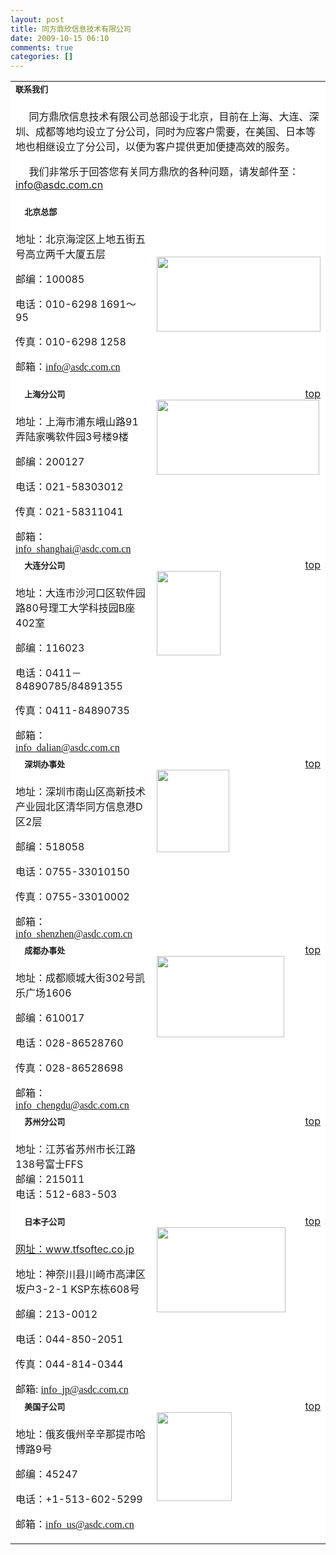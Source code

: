 ```yaml
---
layout: post
title: 同方鼎欣信息技术有限公司
date: 2009-10-15 06:10
comments: true
categories: []
---
```

<table border="0" cellspacing="0" cellpadding="5" width="94%" bgcolor="#FFFFFF"><tbody><tr><td background="images/bg05.gif" colspan="2">
<span><strong><font size="2">联系我们</font></strong></span></td>
</tr><tr><td colspan="2">
<p>
     同方鼎欣信息技术有限公司总部设于北京，目前在上海、大连、深圳、成都等地均设立了分公司，同时为应客户需要，在美国、日本等地也相继设立了分公司，以便为客户提供更加便捷高效的服务。</p>
<p>
     <span>我们非常乐于回答您有关同方鼎欣的各种问题，请发邮件至：<a href="mailto:info@asdc.com.cn">info@asdc.com.cn</a></span></p>
</td>
</tr><tr><td><img src="http://www.asdc.com.cn/cn/images/sitemap_arrow_down.gif" width="10" height="10"/> <span><strong><font size="2">北京总部</font></strong></span><a name="BJ" id="BJ"/></td>
<td rowspan="2" width="30%"><strong><font size="2"><img src="http://www.asdc.com.cn/common/images/contact/beijing.jpg" width="262" height="120"/></font></strong></td>
</tr><tr><td valign="top">
<p>地址：北京海淀区上地五街五号高立两千大厦五层</p>
<p>邮编：100085</p>
<p>电话：010-6298 1691～95</p>
<p>传真：010-6298 1258</p>
<p>邮箱：<a href="mailto:info@asdc.com.cn"><font face="Verdana">info@asdc.com.cn</font></a></p>
</td>
</tr><tr><td valign="top"><font face="Verdana"><img src="http://www.asdc.com.cn/cn/images/sitemap_arrow_down.gif" width="10" height="10"/></font> <span><strong><font size="2">上海分公司</font></strong><a name="SH" id="SH"/></span></td>
<td valign="top" rowspan="2">
<div align="right"><a href="http://www.asdc.com.cn/cn/contactus.htm#contactus_top">top</a></div>
<img src="http://www.asdc.com.cn/common/images/contact/shanghai.JPG" width="260" height="120"/></td>
</tr><tr><td valign="top">
<p>地址：上海市浦东峨山路91弄陆家嘴软件园3号楼9楼</p>
<p>邮编：200127</p>
<p>电话：021-58303012</p>
<p>传真：021-58311041</p>
邮箱：<a href="mailto:info_shanghai@asdc.com.cn"><font face="Verdana">info_shanghai@asdc.com.cn</font></a></td>
</tr><tr><td valign="top"><font face="Verdana"><img src="http://www.asdc.com.cn/cn/images/sitemap_arrow_down.gif" width="10" height="10"/></font> <span><strong><font size="2">大连分公司</font></strong><a name="DL" id="DL"/></span></td>
<td valign="top" rowspan="2">
<div align="right"><a href="http://www.asdc.com.cn/cn/contactus.htm#contactus_top">top</a></div>
<img src="http://www.asdc.com.cn/common/images/contact/dalian.jpg" width="102" height="135"/></td>
</tr><tr><td valign="top">
<p align="left">地址：大连市沙河口区软件园路80号理工大学科技园B座402室</p>
<p>邮编：116023</p>
<p>电话：0411－84890785/84891355</p>
<p>传真：0411-84890735</p>
邮箱：<a href="mailto:info_dalian@asdc.com.cn"><font face="Verdana">info_dalian@asdc.com.cn</font></a></td>
</tr><tr><td valign="top"><span><font face="Verdana"><img src="http://www.asdc.com.cn/cn/images/sitemap_arrow_down.gif" width="10" height="10"/></font> <span><strong><font size="2">深圳办事处</font></strong><a name="SZ" id="SZ"/></span></span></td>
<td valign="top" rowspan="2">
<div align="right"><a href="http://www.asdc.com.cn/cn/contactus.htm#contactus_top">top</a></div>
<img src="http://www.asdc.com.cn/common/images/contact/shenzhen.jpg" width="116" height="132"/></td>
</tr><tr><td valign="top">
<p>地址：深圳市南山区高新技术产业园北区清华同方信息港D区2层</p>
<p>邮编：518058</p>
<p>电话：0755-33010150</p>
<p>传真：0755-33010002</p>
邮箱：<a href="mailto:info_shenzhen@asdc.com.cn"><font face="Verdana">info_shenzhen@asdc.com.cn</font></a></td>
</tr><tr><td valign="top"><font face="Verdana"><img src="http://www.asdc.com.cn/cn/images/sitemap_arrow_down.gif" width="10" height="10"/></font> <span><strong><font size="2">成都办事处</font></strong></span><a name="CD" id="CD"/></td>
<td valign="top" rowspan="2">
<div align="right"><a href="http://www.asdc.com.cn/cn/contactus.htm#contactus_top">top</a></div>
<img src="http://www.asdc.com.cn/common/images/contact/chengdu.JPG" width="204" height="130"/></td>
</tr><tr><td valign="top">
<p>地址：成都顺城大街302号凯乐广场1606</p>
<p>邮编：610017</p>
<p>电话：028-86528760</p>
<p>传真：028-86528698</p>
邮箱：<a href="mailto:info_chengdu@asdc.com.cn"><font face="Verdana">info_chengdu@asdc.com.cn</font></a></td>
</tr><tr><td valign="top"><font face="Verdana"><img src="http://www.asdc.com.cn/cn/images/sitemap_arrow_down.gif" width="10" height="10"/></font> <span><strong><font size="2">苏州分公司</font></strong></span><a name="sy" id="sy"/></td>
<td valign="top" rowspan="2">
<div align="right"><a href="http://www.asdc.com.cn/cn/contactus.htm#contactus_top">top</a></div>
</td>
</tr><tr><td valign="top">
<p>地址：江苏省苏州市长江路138号富士FFS<br/>
邮编：215011<br/>
电话：512-683-503</p>
</td>
</tr><tr><td valign="top"><span><img src="http://www.asdc.com.cn/cn/images/sitemap_arrow_down.gif" width="10" height="10"/> <span><strong><font size="2">日本子公司</font></strong><a name="JP" id="JP"/></span></span></td>
<td valign="top" rowspan="2">
<div align="right"><a href="http://www.asdc.com.cn/cn/contactus.htm#contactus_top">top</a></div>
<img src="http://www.asdc.com.cn/common/images/contact/japan.jpg" width="206" height="136"/></td>
</tr><tr><td valign="top">
<p align="left"><a href="http://www.tfsoftec.co.jp/">网址：www.tfsoftec.co.jp</a></p>
<p align="left">地址：神奈川县川崎市高津区坂户3-2-1 KSP东栋608号</p>
<p>邮编：213-0012</p>
<p>电话：044-850-2051</p>
<p align="left">传真：044-814-0344</p>
邮箱: <a href="mailto:info_jp@asdc.com.cn"><font face="Verdana">info_jp@asdc.com.cn</font></a></td>
</tr><tr><td valign="top"><font face="Verdana"><img src="http://www.asdc.com.cn/cn/images/sitemap_arrow_down.gif" width="10" height="10"/></font> <span><strong><font size="2">美国子公司</font></strong></span><a name="us" id="us"/></td>
<td valign="top" rowspan="2">
<div align="right"><a href="http://www.asdc.com.cn/cn/contactus.htm#contactus_top">top</a></div>
<img src="http://www.asdc.com.cn/common/images/contact/usa.jpg" width="120" height="142"/></td>
</tr><tr><td valign="top">
<p align="left">地址：俄亥俄州辛辛那提市哈博路9号</p>
<p>邮编：45247</p>
<p>电话：+1-513-602-5299</p>
<p align="left">邮箱：<a href="mailto:info_us@asdc.com.cn"><font face="Verdana">info_us@asdc.com.cn</font></a></p>
</td>
</tr></tbody></table><p> </p>

